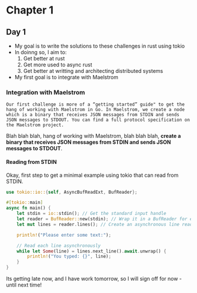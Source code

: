 # Chapter 1
## Day 1
- My goal is to write the solutions to these challenges in rust using tokio
- In doinng so, I aim to:
	1. Get better at rust
	2. Get more used to async rust
	3. Get better at writting and architecting distributed systems
- My first goal is to integrate with Maelstrom


### Integration with Maelstrom
```
Our first challenge is more of a “getting started” guide" to get the hang of working with Maelstrom in Go. In Maelstrom, we create a node which is a binary that receives JSON messages from STDIN and sends JSON messages to STDOUT. You can find a full protocol specification on the Maelstrom project.
```

Blah blah blah, hang of working with Maelstrom, blah blah blah, **create a binary that receives JSON messages from STDIN and sends JSON messages to STDOUT**.


#### Reading from STDIN

Okay, first step to get a minimal example using tokio that can read from STDIN.

```rust
use tokio::io::{self, AsyncBufReadExt, BufReader};

#[tokio::main]
async fn main() {
    let stdin = io::stdin(); // Get the standard input handle
    let reader = BufReader::new(stdin); // Wrap it in a BufReader for efficiency
    let mut lines = reader.lines(); // Create an asynchronous line reader

    println!("Please enter some text:");

    // Read each line asynchronously
    while let Some(line) = lines.next_line().await.unwrap() {
        println!("You typed: {}", line);
    }
}
```

Its getting late now, and I have work tomorrow, so I will sign off for now - until next time!
